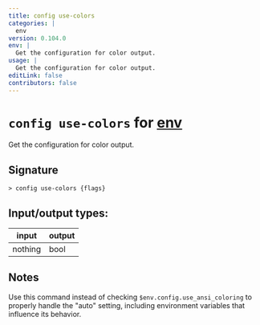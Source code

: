 ```yaml
---
title: config use-colors
categories: |
  env
version: 0.104.0
env: |
  Get the configuration for color output.
usage: |
  Get the configuration for color output.
editLink: false
contributors: false
---
```

<!-- This file is automatically generated. Please edit the command in https://github.com/nushell/nushell instead. -->

# `config use-colors` for [env](/commands/categories/env.md)

<div class='command-title'>Get the configuration for color output.</div>

## Signature

```> config use-colors {flags} ```


## Input/output types:

| input   | output |
| ------- | ------ |
| nothing | bool   |
## Notes
Use this command instead of checking `$env.config.use_ansi_coloring` to properly handle the "auto" setting, including environment variables that influence its behavior.